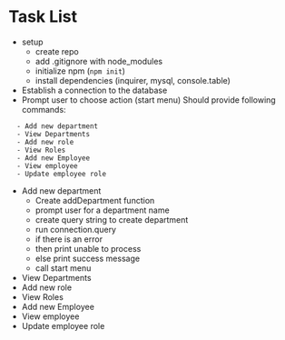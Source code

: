 # Task List
- setup
  - create repo
  - add .gitignore with node_modules
  - initialize npm (`npm init`)
  - install dependencies (inquirer, mysql, console.table)
- Establish a connection to the database
- Prompt user to choose action (start menu)
  Should provide following commands:
```
  - Add new department
  - View Departments
  - Add new role
  - View Roles
  - Add new Employee
  - View employee
  - Update employee role
```
- Add new department
  - Create addDepartment function
  - prompt user for a department name
  - create query string to create department
  - run connection.query
  - if there is an error
  - then print unable to process
  - else print success message
  - call start menu
- View Departments
- Add new role
- View Roles
- Add new Employee
- View employee
- Update employee role